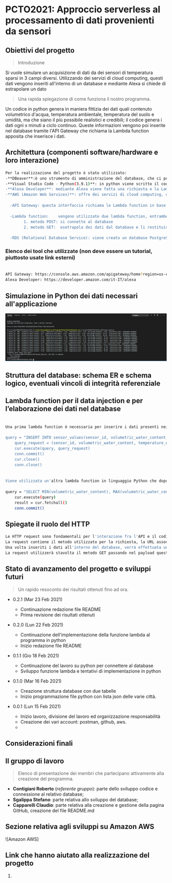 # PCTO2021: Approccio serverless al processamento di dati provenienti da sensori 

## Obiettivi del progetto
> Introduzione


Si vuole simulare un acquisizione di dati da dei sensori di temperatura sparsi in 3 campi diversi.
Utilizzando dei servizi di cloud computing, questi dati vengono inseriti all'interno di un database e mediante Alexa si chiede di estrapolare un dato 


> Una rapida spiegazione di come funziona il nostro programma.


Un codice in python genera in maniera fittizia dei dati quali contenuto volumetrico d'acqua, 
temperatura ambientale, temperatura del suolo e umidità, ma che siano il più possibile realistici e credibili; 
il codice genera i dati ogni x minuti a ciclo continuo.
Queste informazioni vengono poi inserite nel database tramite l'API Gateway 
che richiama la Lambda function apposita che inserisce i dati. 


## Architettura (componenti software/hardware e loro interazione)
```sh
Per la realizzazione del progetto è stato utilizzato:
-**DBeaver**:è uno strumento di amministrazione del database, che ci permette di gestire il db creato da AWS
-**Visual Studio Code - Python(3.9.1)**: in python viene scritto il codice che genera i dati dei nodi e invia il JSON all'API Gateway
-**Alexa Developer**: mediante Alexa viene fatta una richiesta e la Lambda restituisce il risultato
-**AWS (Amazon Web Services)**: offre dei servizi di cloud computing, quelli utilizzati sono:

  -API Gateway: questa interfaccia richiama le Lambda function in base alle HTTP request.

  -Lambda function:    vengono utilizzate due lambda function, entrambe in linguaggio python, ma con metodi diversi:
        1. metodo POST: si connette al database
        2. metodo GET:  esetrapola dei dati dal database e li restituisce in JSON

  -RDS (Relational Database Service): viene creato un database PostgreSQL che, una volta configurato, viene gestito da DBeaver 

```


### Elenco dei tool che utilizzate (non deve essere un tutorial, piuttosto usate link esterni)
```sh

API Gateway: https://console.aws.amazon.com/apigateway/home?region=us-east-1#/apis/gcm2ijz2qa/resources/uil15qngw1
Alexa Developer: https://developer.amazon.com/it-IT/alexa

```

## Simulazione in Python dei dati necessari all'applicazione

![](images/1st_json.PNG)

## Struttura del database: schema ER e schema logico, eventuali vincoli di integrità referenziale
## Lambda function per il data injection e per l’elaborazione dei dati nel database
```sh

Una prima lambda function è necessaria per inserire i dati presenti nei diversi nodi ed inserirli all'interno del database attraverso una query.

query = "INSERT INTO sensor_values(sensor_id, volumetric_water_content, temperature_enviroment, temperature_soil, percentage_humidity, acquisition_time) VALUES (%s, %s, %s, %s, %s, %s);"
    query_request = (sensor_id, volumetric_water_content, temperature_enviroment, temperature_soil, percentage_humidity, acquisition_time)
    cur.execute(query, query_request)
    conn.commit()
    cur.close()
    conn.close()


Viene utilizzata un'altra lambda function in linguaggio Python che dopo essersi connessa al database fa una query dei dati e che ne estrae il minimo, il massimo e la media.

query = "SELECT MIN(volumetric_water_content), MAX(volumetric_water_content), AVG(volumetric_water_content) FROM sensor_values INNER JOIN sensor_data ON sensor_values.sensor_id = sensor_data.sensor_id WHERE sensor_data.field = "+ str(field) +" AND sensor_values.acquisition_time BETWEEN "+ str(minutes) +" AND " + str(time_now) +" ;"
    cur.execute(query)
    result = cur.fetchall()
    conn.commit()

```
## Spiegate il ruolo del HTTP
```sh
Le HTTP request sono fondamentali per l'interazione fra l'API e il codice.
La request contiene il metodo utilizzato per la richiesta, la URL associata e l'header e il payload; la prima request utilizza il metodo POST per inviare il JSON contenente i dati dei nodi, all'API perciò il payload dovrà contenere la struttura del JSON che dovrà essere compilata dalla lambda function.
Una volta inseriti i dati all'interno del database, verrà effettuata un'altra richiesta da Alexa che richiederà il minimo, il massimo o la media di un dato in base a due parametri (slot), "field" e "n minuti".
La request utilizzerà stavolta il metodo GET passando nel payload questi due parametri e la lambda function risponderà restituendo il JSON con tutte le statistiche di quel dato.

```

## Stato di avanzamento del progetto e sviluppi futuri
> Un rapido resoconto dei risultati ottenuti fino ad ora.


* 0.2.1 (Mar 23 Feb 2021)
    * Continuazione redazione file README
    * Prima revisione dei risultati ottenuti
    
* 0.2.0 (Lun 22 Feb 2021)
    * Continuazione dell'implementazione della funzione lambda al programma in python
    * Inizio redazione file README
    
* 0.1.1 (Gio 18 Feb 2021)
    * Continuazione del lavoro su python per connettere al database
    * Sviluppo funzione lambda e tentativi di implementazione in python
    
* 0.1.0 (Mar 16 Feb 2021)
    * Creazione struttura database con due tabelle
    * Inizio programmazione file python con lista json delle varie città.
    
* 0.0.1 (Lun 15 Feb 2021)
    * Inizio lavoro, divisione del lavoro ed organizzazione responsabilità
    * Creazione dei vari account: postman, github, aws.
    * 
## Considerazioni finali

## Il gruppo di lavoro
> Elenco di presentazione dei membri che partecipano attivamente alla creazione del programma.


- **Contigiani Roberto** (_referente gruppo_): parte dello sviluppo codice e connessione al relativo database;
- **Sgalippa Stefano**: parte relativa allo sviluppo del database;
- **Capparelli Claudio**: parte relativa alla creazione e gestione della pagina GitHub, creazione del file README.md



## Sezione relativa agli sviluppi su Amazon AWS

![Amazon AWS]


## Link che hanno aiutato alla realizzazione del progetto

1. 
